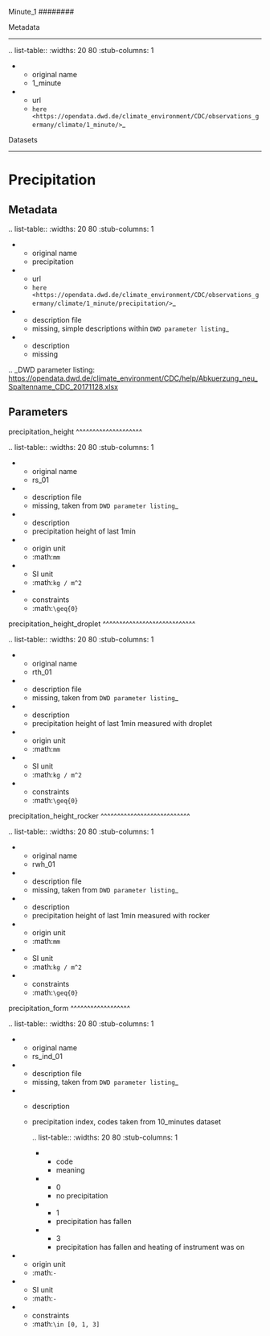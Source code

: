 Minute_1
########

Metadata
********

.. list-table::
   :widths: 20 80
   :stub-columns: 1

   * - original name
     - 1_minute
   * - url
     - `here <https://opendata.dwd.de/climate_environment/CDC/observations_germany/climate/1_minute/>`_

Datasets
********

Precipitation
=============

Metadata
--------

.. list-table::
   :widths: 20 80
   :stub-columns: 1

   * - original name
     - precipitation
   * - url
     - `here <https://opendata.dwd.de/climate_environment/CDC/observations_germany/climate/1_minute/precipitation/>`_
   * - description file
     - missing, simple descriptions within `DWD parameter listing`_
   * - description
     - missing

.. _DWD parameter listing: https://opendata.dwd.de/climate_environment/CDC/help/Abkuerzung_neu_Spaltenname_CDC_20171128.xlsx

Parameters
----------

precipitation_height
^^^^^^^^^^^^^^^^^^^^

.. list-table::
   :widths: 20 80
   :stub-columns: 1

   * - original name
     - rs_01
   * - description file
     - missing, taken from `DWD parameter listing`_
   * - description
     - precipitation height of last 1min
   * - origin unit
     - :math:`mm`
   * - SI unit
     - :math:`kg / m^2`
   * - constraints
     - :math:`\geq{0}`

precipitation_height_droplet
^^^^^^^^^^^^^^^^^^^^^^^^^^^^

.. list-table::
   :widths: 20 80
   :stub-columns: 1

   * - original name
     - rth_01
   * - description file
     - missing, taken from `DWD parameter listing`_
   * - description
     - precipitation height of last 1min measured with droplet
   * - origin unit
     - :math:`mm`
   * - SI unit
     - :math:`kg / m^2`
   * - constraints
     - :math:`\geq{0}`

precipitation_height_rocker
^^^^^^^^^^^^^^^^^^^^^^^^^^^

.. list-table::
   :widths: 20 80
   :stub-columns: 1

   * - original name
     - rwh_01
   * - description file
     - missing, taken from `DWD parameter listing`_
   * - description
     - precipitation height of last 1min measured with rocker
   * - origin unit
     - :math:`mm`
   * - SI unit
     - :math:`kg / m^2`
   * - constraints
     - :math:`\geq{0}`

precipitation_form
^^^^^^^^^^^^^^^^^^

.. list-table::
   :widths: 20 80
   :stub-columns: 1

   * - original name
     - rs_ind_01
   * - description file
     - missing, taken from `DWD parameter listing`_
   * - description
     - precipitation index, codes taken from 10_minutes dataset

       .. list-table::
          :widths: 20 80
          :stub-columns: 1

          * - code
            - meaning
          * - 0
            - no precipitation
          * - 1
            - precipitation has fallen
          * - 3
            - precipitation has fallen and heating of instrument was on

   * - origin unit
     - :math:`-`
   * - SI unit
     - :math:`-`
   * - constraints
     - :math:`\in [0, 1, 3]`
